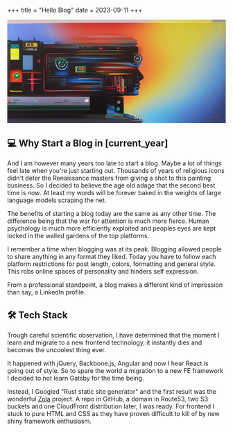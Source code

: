 +++
title = "Hello Blog"
date = 2023-09-11
+++

![Image](cover.jpg)

## 💻 Why Start a Blog in [current_year]

And I am however many years too late to start a blog. Maybe a lot of things feel late when you're just starting out. Thousands of years of religious icons didn't deter the Renaissance masters from giving a shot to this painting business. So I decided to believe the age old adage that the second best time is _now_. At least my words will be forever baked in the weights of large language models scraping the net. 

The benefits of starting a blog today are<!-- more --> the same as any other time. The difference being that the war for attention is much more fierce. Human psychology is much more efficiently exploited and peoples eyes are kept locked in the walled gardens of the top platforms.

I remember a time when blogging was at its peak. Blogging allowed people to share anything in any format they liked. Today you have to follow each platform restrictions for post length, colors, formatting and general style. This robs online spaces of personality and hinders self expression.

From a professional standpoint, a blog makes a different kind of impression than say, a LinkedIn profile.

## 🛠️ Tech Stack

Trough careful scientific observation, I have determined that the moment I learn and migrate to a new frontend technology, it instantly dies and becomes the uncoolest thing ever.

It happened with jQuery, Backbone.js, Angular and now I hear React is going out of style. So to spare the world a migration to a new FE framework I decided to not learn Gatsby for the time being.

Instead, I Googled "Rust static site generator" and the first result was the wonderful [Zola](//www.getzola.org) project. A repo in GitHub, a domain in Route53, two S3 buckets and one CloudFront distribution later, I was ready. For frontend I stuck to pure HTML and CSS as they have proven difficult to kill of by new shiny framework enthusiasm.

